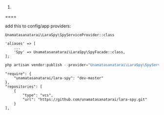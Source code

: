 1.
====

add this to config/app providers:

```
Unamatasanatarai\LaraSpy\SpyServiceProvider::class
```

```
'aliases' => [
    ...
    'Spy' => Unamatasanatarai\LaraSpy\SpyFacade::class,
];
```

```php
php artisan vendor:publish --provider="Unamatasanatarai\LaraSpy\SpyServiceProvider"
```

```
"require": {
    "unamatasanatarai/lara-spy": "dev-master"
},
"repositories": [
    {
        "type": "vcs",
        "url": "https://github.com/unamatasanatarai/lara-spy.git"
    }
],
```

